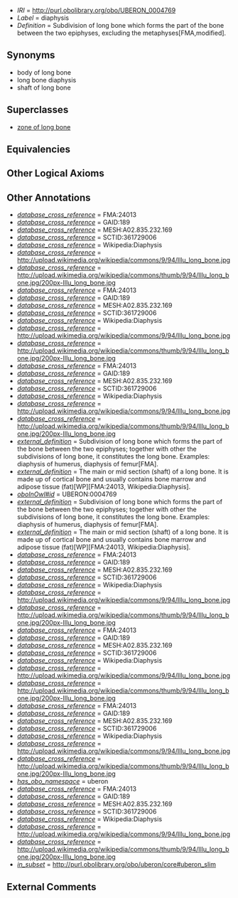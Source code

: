  * *IRI* = http://purl.obolibrary.org/obo/UBERON_0004769
 * *Label* = diaphysis
 * *Definition* = Subdivision of long bone which forms the part of the bone between the two epiphyses, excluding the metaphyses[FMA,modified].

## Synonyms

 * body of long bone
 * long bone diaphysis
 * shaft of long bone

## Superclasses

 * [zone of long bone](../../UBERON/55/UBERON_0005055.md)

## Equivalencies


## Other Logical Axioms


## Other Annotations

 * *[database_cross_reference](../../ef/oboInOwl#hasDbXref.md)* = FMA:24013
 * *[database_cross_reference](../../ef/oboInOwl#hasDbXref.md)* = GAID:189
 * *[database_cross_reference](../../ef/oboInOwl#hasDbXref.md)* = MESH:A02.835.232.169
 * *[database_cross_reference](../../ef/oboInOwl#hasDbXref.md)* = SCTID:361729006
 * *[database_cross_reference](../../ef/oboInOwl#hasDbXref.md)* = Wikipedia:Diaphysis
 * *[database_cross_reference](../../ef/oboInOwl#hasDbXref.md)* = http://upload.wikimedia.org/wikipedia/commons/9/94/Illu_long_bone.jpg
 * *[database_cross_reference](../../ef/oboInOwl#hasDbXref.md)* = http://upload.wikimedia.org/wikipedia/commons/thumb/9/94/Illu_long_bone.jpg/200px-Illu_long_bone.jpg
 * *[database_cross_reference](../../ef/oboInOwl#hasDbXref.md)* = FMA:24013
 * *[database_cross_reference](../../ef/oboInOwl#hasDbXref.md)* = GAID:189
 * *[database_cross_reference](../../ef/oboInOwl#hasDbXref.md)* = MESH:A02.835.232.169
 * *[database_cross_reference](../../ef/oboInOwl#hasDbXref.md)* = SCTID:361729006
 * *[database_cross_reference](../../ef/oboInOwl#hasDbXref.md)* = Wikipedia:Diaphysis
 * *[database_cross_reference](../../ef/oboInOwl#hasDbXref.md)* = http://upload.wikimedia.org/wikipedia/commons/9/94/Illu_long_bone.jpg
 * *[database_cross_reference](../../ef/oboInOwl#hasDbXref.md)* = http://upload.wikimedia.org/wikipedia/commons/thumb/9/94/Illu_long_bone.jpg/200px-Illu_long_bone.jpg
 * *[database_cross_reference](../../ef/oboInOwl#hasDbXref.md)* = FMA:24013
 * *[database_cross_reference](../../ef/oboInOwl#hasDbXref.md)* = GAID:189
 * *[database_cross_reference](../../ef/oboInOwl#hasDbXref.md)* = MESH:A02.835.232.169
 * *[database_cross_reference](../../ef/oboInOwl#hasDbXref.md)* = SCTID:361729006
 * *[database_cross_reference](../../ef/oboInOwl#hasDbXref.md)* = Wikipedia:Diaphysis
 * *[database_cross_reference](../../ef/oboInOwl#hasDbXref.md)* = http://upload.wikimedia.org/wikipedia/commons/9/94/Illu_long_bone.jpg
 * *[database_cross_reference](../../ef/oboInOwl#hasDbXref.md)* = http://upload.wikimedia.org/wikipedia/commons/thumb/9/94/Illu_long_bone.jpg/200px-Illu_long_bone.jpg
 * *[external_definition](../../UBPROP/01/UBPROP_0000001.md)* = Subdivision of long bone which forms the part of the bone between the two epiphyses; together with other the subdivisions of long bone, it constitutes the long bone. Examples: diaphysis of humerus, diaphysis of femur[FMA].
 * *[external_definition](../../UBPROP/01/UBPROP_0000001.md)* = The main or mid section (shaft) of a long bone. It is made up of cortical bone and usually contains bone marrow and adipose tissue (fat)[WP][FMA:24013, Wikipedia:Diaphysis].
 * *[oboInOwl#id](../../id/oboInOwl#id.md)* = UBERON:0004769
 * *[external_definition](../../UBPROP/01/UBPROP_0000001.md)* = Subdivision of long bone which forms the part of the bone between the two epiphyses; together with other the subdivisions of long bone, it constitutes the long bone. Examples: diaphysis of humerus, diaphysis of femur[FMA].
 * *[external_definition](../../UBPROP/01/UBPROP_0000001.md)* = The main or mid section (shaft) of a long bone. It is made up of cortical bone and usually contains bone marrow and adipose tissue (fat)[WP][FMA:24013, Wikipedia:Diaphysis].
 * *[database_cross_reference](../../ef/oboInOwl#hasDbXref.md)* = FMA:24013
 * *[database_cross_reference](../../ef/oboInOwl#hasDbXref.md)* = GAID:189
 * *[database_cross_reference](../../ef/oboInOwl#hasDbXref.md)* = MESH:A02.835.232.169
 * *[database_cross_reference](../../ef/oboInOwl#hasDbXref.md)* = SCTID:361729006
 * *[database_cross_reference](../../ef/oboInOwl#hasDbXref.md)* = Wikipedia:Diaphysis
 * *[database_cross_reference](../../ef/oboInOwl#hasDbXref.md)* = http://upload.wikimedia.org/wikipedia/commons/9/94/Illu_long_bone.jpg
 * *[database_cross_reference](../../ef/oboInOwl#hasDbXref.md)* = http://upload.wikimedia.org/wikipedia/commons/thumb/9/94/Illu_long_bone.jpg/200px-Illu_long_bone.jpg
 * *[database_cross_reference](../../ef/oboInOwl#hasDbXref.md)* = FMA:24013
 * *[database_cross_reference](../../ef/oboInOwl#hasDbXref.md)* = GAID:189
 * *[database_cross_reference](../../ef/oboInOwl#hasDbXref.md)* = MESH:A02.835.232.169
 * *[database_cross_reference](../../ef/oboInOwl#hasDbXref.md)* = SCTID:361729006
 * *[database_cross_reference](../../ef/oboInOwl#hasDbXref.md)* = Wikipedia:Diaphysis
 * *[database_cross_reference](../../ef/oboInOwl#hasDbXref.md)* = http://upload.wikimedia.org/wikipedia/commons/9/94/Illu_long_bone.jpg
 * *[database_cross_reference](../../ef/oboInOwl#hasDbXref.md)* = http://upload.wikimedia.org/wikipedia/commons/thumb/9/94/Illu_long_bone.jpg/200px-Illu_long_bone.jpg
 * *[database_cross_reference](../../ef/oboInOwl#hasDbXref.md)* = FMA:24013
 * *[database_cross_reference](../../ef/oboInOwl#hasDbXref.md)* = GAID:189
 * *[database_cross_reference](../../ef/oboInOwl#hasDbXref.md)* = MESH:A02.835.232.169
 * *[database_cross_reference](../../ef/oboInOwl#hasDbXref.md)* = SCTID:361729006
 * *[database_cross_reference](../../ef/oboInOwl#hasDbXref.md)* = Wikipedia:Diaphysis
 * *[database_cross_reference](../../ef/oboInOwl#hasDbXref.md)* = http://upload.wikimedia.org/wikipedia/commons/9/94/Illu_long_bone.jpg
 * *[database_cross_reference](../../ef/oboInOwl#hasDbXref.md)* = http://upload.wikimedia.org/wikipedia/commons/thumb/9/94/Illu_long_bone.jpg/200px-Illu_long_bone.jpg
 * *[has_obo_namespace](../../ce/oboInOwl#hasOBONamespace.md)* = uberon
 * *[database_cross_reference](../../ef/oboInOwl#hasDbXref.md)* = FMA:24013
 * *[database_cross_reference](../../ef/oboInOwl#hasDbXref.md)* = GAID:189
 * *[database_cross_reference](../../ef/oboInOwl#hasDbXref.md)* = MESH:A02.835.232.169
 * *[database_cross_reference](../../ef/oboInOwl#hasDbXref.md)* = SCTID:361729006
 * *[database_cross_reference](../../ef/oboInOwl#hasDbXref.md)* = Wikipedia:Diaphysis
 * *[database_cross_reference](../../ef/oboInOwl#hasDbXref.md)* = http://upload.wikimedia.org/wikipedia/commons/9/94/Illu_long_bone.jpg
 * *[database_cross_reference](../../ef/oboInOwl#hasDbXref.md)* = http://upload.wikimedia.org/wikipedia/commons/thumb/9/94/Illu_long_bone.jpg/200px-Illu_long_bone.jpg
 * *[in_subset](../../et/oboInOwl#inSubset.md)* = http://purl.obolibrary.org/obo/uberon/core#uberon_slim

## External Comments

